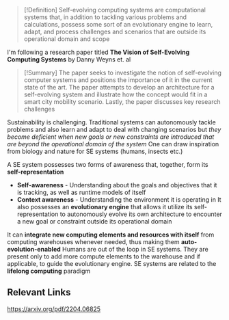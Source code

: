 >[!Definition]
>Self-evolving computing systems are computational systems that, in addition to tackling various problems and calculations, possess some sort of an evolutionary engine to learn, adapt, and process challenges and scenarios that are outside its operational domain and scope

I'm following a research paper titled **The Vision of Self-Evolving Computing Systems** by Danny Weyns et. al 

>[!Summary]
>The paper seeks to investigate the notion of self-evolving computer systems and positions the importance of it in the current state of the art. The paper attempts to develop an architecture for a self-evolving system and illustrate how the concept would fit in a smart city mobility scenario. Lastly, the paper discusses key research challenges

Sustainability is challenging. Traditional systems can autonomously tackle problems and also learn and adapt to deal with changing scenarios but *they become deficient when new goals or new constraints are introduced that are beyond the operational domain of the system*
One can draw inspiration from biology and nature for SE systems (humans, insects etc.)

A SE system possesses two forms of awareness that, together, form its **self-representation**
- **Self-awareness** - Understanding about the goals and objectives that it is tracking, as well as runtime models of itself
- **Context awareness** - Understanding the environment it is operating in
It also possesses an **evolutionary engine** that allows it utilize its self-representation to autonomously evolve its own architecture to encounter a new goal or constraint outside its operational domain

It can **integrate new computing elements and resources with itself** from computing warehouses whenever needed, thus making them **auto-evolution-enabled**
Humans are out of the loop in SE systems. They are present only to add more compute elements to the warehouse and if applicable, to guide the evolutionary engine. SE systems are related to the **lifelong computing** paradigm

## Relevant Links
https://arxiv.org/pdf/2204.06825